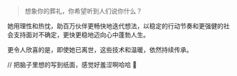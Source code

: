 > 想象你的葬礼，你希望听到人们说你什么？

她用理性和热忱，助百万伙伴更畅快地迭代想法，以稳定的行动节奏和更强健的社会支持面对不确定，更快更稳地迈向心中蓬勃人生。 

更令人欣喜的是，即使她已离世，这些技术和温暖，依然持续传承。

// 把脑子里想的写到纸面，感觉好羞涩啊哈哈 🙈